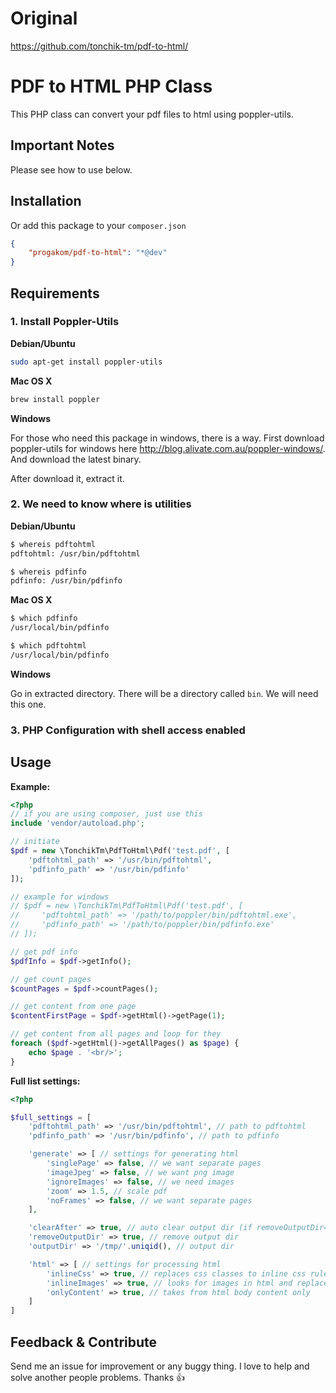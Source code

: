 # Original

<https://github.com/tonchik-tm/pdf-to-html/>

# PDF to HTML PHP Class

This PHP class can convert your pdf files to html using poppler-utils.

## Important Notes

Please see how to use below.

## Installation

Or add this package to your `composer.json`

```json
{
	"progakom/pdf-to-html": "*@dev"
}
```

## Requirements
### 1. Install Poppler-Utils

**Debian/Ubuntu**
```bash
sudo apt-get install poppler-utils
```

**Mac OS X**
```bash
brew install poppler
```

**Windows**

For those who need this package in windows, there is a way. First download poppler-utils for windows here <http://blog.alivate.com.au/poppler-windows/>. And download the latest binary.

After download it, extract it.

### 2. We need to know where is utilities

**Debian/Ubuntu**
```bash
$ whereis pdftohtml
pdftohtml: /usr/bin/pdftohtml

$ whereis pdfinfo
pdfinfo: /usr/bin/pdfinfo
```

**Mac OS X**
```bash
$ which pdfinfo
/usr/local/bin/pdfinfo

$ which pdftohtml
/usr/local/bin/pdfinfo
```

**Windows**

Go in extracted directory. There will be a directory called `bin`. We will need this one.

### 3. PHP Configuration with shell access enabled

## Usage

**Example:**

```php
<?php
// if you are using composer, just use this
include 'vendor/autoload.php';

// initiate
$pdf = new \TonchikTm\PdfToHtml\Pdf('test.pdf', [
    'pdftohtml_path' => '/usr/bin/pdftohtml',
    'pdfinfo_path' => '/usr/bin/pdfinfo'
]);

// example for windows
// $pdf = new \TonchikTm\PdfToHtml\Pdf('test.pdf', [
//     'pdftohtml_path' => '/path/to/poppler/bin/pdftohtml.exe',
//     'pdfinfo_path' => '/path/to/poppler/bin/pdfinfo.exe'
// ]);

// get pdf info
$pdfInfo = $pdf->getInfo();

// get count pages
$countPages = $pdf->countPages();

// get content from one page
$contentFirstPage = $pdf->getHtml()->getPage(1);

// get content from all pages and loop for they
foreach ($pdf->getHtml()->getAllPages() as $page) {
    echo $page . '<br/>';
}
```

**Full list settings:**

```php
<?php

$full_settings = [
    'pdftohtml_path' => '/usr/bin/pdftohtml', // path to pdftohtml
    'pdfinfo_path' => '/usr/bin/pdfinfo', // path to pdfinfo

    'generate' => [ // settings for generating html
        'singlePage' => false, // we want separate pages
        'imageJpeg' => false, // we want png image
        'ignoreImages' => false, // we need images
        'zoom' => 1.5, // scale pdf
        'noFrames' => false, // we want separate pages
    ],

    'clearAfter' => true, // auto clear output dir (if removeOutputDir==false then output dir will remain)
    'removeOutputDir' => true, // remove output dir
    'outputDir' => '/tmp/'.uniqid(), // output dir

    'html' => [ // settings for processing html
        'inlineCss' => true, // replaces css classes to inline css rules
        'inlineImages' => true, // looks for images in html and replaces the src attribute to base64 hash
        'onlyContent' => true, // takes from html body content only
    ]
]
```

## Feedback & Contribute

Send me an issue for improvement or any buggy thing. I love to help and solve another people problems. Thanks :+1:
